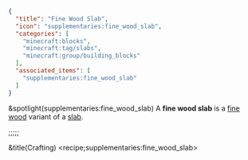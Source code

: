 ```json
{
  "title": "Fine Wood Slab",
  "icon": "supplementaries:fine_wood_slab",
  "categories": [
    "minecraft:blocks",
    "minecraft:tag/slabs",
    "minecraft:group/building_blocks"
  ],
  "associated_items": [
    "supplementaries:fine_wood_slab"
  ]
}
```

&spotlight(supplementaries:fine_wood_slab)
A **fine wood slab** is a [fine wood](^supplementaries:fine_wood) variant of a [slab](^minecraft:tag/slabs).

;;;;;

&title(Crafting)
<recipe;supplementaries:fine_wood_slab>
